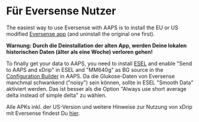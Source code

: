 # Für Eversense Nutzer

The easiest way to use Eversense with AAPS is to install the EU or US modified [Eversense app](https://cr4ck3d3v3r53n53.club/) (and uninstall the original one first).

**Warnung: Durch die Deinstallation der alten App, werden Deine lokalen historischen Daten (älter als eine Woche) verloren gehen!**

To finally get your data to AAPS, you need to install [ESEL](https://github.com/BernhardRo/Esel/releases) and enable "Send to AAPS and xDrip" in ESEL and "MM640g" as BG source in the [Configuration Builder](../Configuration/Config-Builder.md) in AAPS. Da die Glukose-Daten von Eversense manchmal schwankend ("noisy") sein können, sollte in ESEL "Smooth Data" aktiviert werden. Das ist besser als die Option  "Always use short average delta instead of simple delta" zu wählen.

Alle APKs inkl. der US-Version und weitere Hinweise zur Nutzung von xDrip mit Eversense findest Du [hier](https://github.com/BernhardRo/Esel/tree/master/apk).
